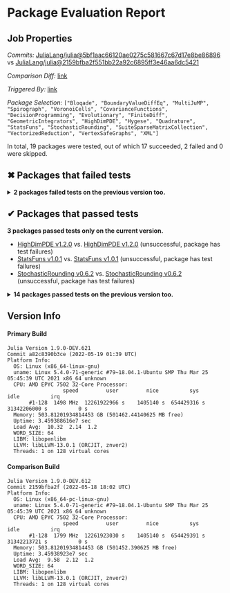 # Package Evaluation Report

## Job Properties

*Commits:* [JuliaLang/julia@5bf1aac66120ae0275c581667c67d17e8be86896](https://github.com/JuliaLang/julia/commit/5bf1aac66120ae0275c581667c67d17e8be86896) vs [JuliaLang/julia@2159bfba2f551bb22a92c6895ff3e46aa6dc5421](https://github.com/JuliaLang/julia/commit/2159bfba2f551bb22a92c6895ff3e46aa6dc5421)

*Comparison Diff:* [link](https://github.com/JuliaLang/julia/compare/2159bfba2f551bb22a92c6895ff3e46aa6dc5421..5bf1aac66120ae0275c581667c67d17e8be86896)

*Triggered By:* [link](https://github.com/JuliaLang/julia/pull/45276#issuecomment-1131079820)

*Package Selection:* `["Bloqade", "BoundaryValueDiffEq", "MultiJuMP", "Spirograph", "VoronoiCells", "CovarianceFunctions", "DecisionProgramming", "Evolutionary", "FiniteDiff", "GeometricIntegrators", "HighDimPDE", "Hygese", "Quadrature", "StatsFuns", "StochasticRounding", "SuiteSparseMatrixCollection", "VectorizedReduction", "VertexSafeGraphs", "XML"]`

In total, 19 packages were tested, out of which 17 succeeded, 2 failed and 0 were skipped.


## ✖ Packages that failed tests

<details><summary><strong>2 packages failed tests on the previous version too.</strong></summary>
<p>

<details open><summary>A segmentation fault happened (1 packages):</summary>
<p>


- [MultiJuMP v0.6.0](https://s3.amazonaws.com/julialang-reports/nanosoldier/pkgeval/by_hash/5bf1aac_vs_2159bfb/MultiJuMP.primary.log)

</p>
</details>

<details open><summary>Package has test failures (1 packages):</summary>
<p>


- [SuiteSparseMatrixCollection v0.5.3](https://s3.amazonaws.com/julialang-reports/nanosoldier/pkgeval/by_hash/5bf1aac_vs_2159bfb/SuiteSparseMatrixCollection.primary.log)

</p>
</details>

</p>
</details>


## ✔ Packages that passed tests

**3 packages passed tests only on the current version.**

- [HighDimPDE v1.2.0](https://s3.amazonaws.com/julialang-reports/nanosoldier/pkgeval/by_hash/5bf1aac_vs_2159bfb/HighDimPDE.primary.log) vs. [HighDimPDE v1.2.0](https://s3.amazonaws.com/julialang-reports/nanosoldier/pkgeval/by_hash/5bf1aac_vs_2159bfb/HighDimPDE.against.log) (unsuccessful, package has test failures)
- [StatsFuns v1.0.1](https://s3.amazonaws.com/julialang-reports/nanosoldier/pkgeval/by_hash/5bf1aac_vs_2159bfb/StatsFuns.primary.log) vs. [StatsFuns v1.0.1](https://s3.amazonaws.com/julialang-reports/nanosoldier/pkgeval/by_hash/5bf1aac_vs_2159bfb/StatsFuns.against.log) (unsuccessful, package has test failures)
- [StochasticRounding v0.6.2](https://s3.amazonaws.com/julialang-reports/nanosoldier/pkgeval/by_hash/5bf1aac_vs_2159bfb/StochasticRounding.primary.log) vs. [StochasticRounding v0.6.2](https://s3.amazonaws.com/julialang-reports/nanosoldier/pkgeval/by_hash/5bf1aac_vs_2159bfb/StochasticRounding.against.log) (unsuccessful, package has test failures)

<details><summary><strong>14 packages passed tests on the previous version too.</strong></summary>
<p>

- [Bloqade v0.1.2](https://s3.amazonaws.com/julialang-reports/nanosoldier/pkgeval/by_hash/5bf1aac_vs_2159bfb/Bloqade.primary.log)
- [BoundaryValueDiffEq v2.7.1](https://s3.amazonaws.com/julialang-reports/nanosoldier/pkgeval/by_hash/5bf1aac_vs_2159bfb/BoundaryValueDiffEq.primary.log)
- [CovarianceFunctions v0.3.3](https://s3.amazonaws.com/julialang-reports/nanosoldier/pkgeval/by_hash/5bf1aac_vs_2159bfb/CovarianceFunctions.primary.log)
- [DecisionProgramming v1.0.2](https://s3.amazonaws.com/julialang-reports/nanosoldier/pkgeval/by_hash/5bf1aac_vs_2159bfb/DecisionProgramming.primary.log)
- [Evolutionary v0.11.1](https://s3.amazonaws.com/julialang-reports/nanosoldier/pkgeval/by_hash/5bf1aac_vs_2159bfb/Evolutionary.primary.log)
- [FiniteDiff v2.11.1](https://s3.amazonaws.com/julialang-reports/nanosoldier/pkgeval/by_hash/5bf1aac_vs_2159bfb/FiniteDiff.primary.log)
- [GeometricIntegrators v0.9.2](https://s3.amazonaws.com/julialang-reports/nanosoldier/pkgeval/by_hash/5bf1aac_vs_2159bfb/GeometricIntegrators.primary.log)
- [Hygese v0.1.0](https://s3.amazonaws.com/julialang-reports/nanosoldier/pkgeval/by_hash/5bf1aac_vs_2159bfb/Hygese.primary.log)
- [Quadrature v1.12.0](https://s3.amazonaws.com/julialang-reports/nanosoldier/pkgeval/by_hash/5bf1aac_vs_2159bfb/Quadrature.primary.log)
- [Spirograph v0.1.2](https://s3.amazonaws.com/julialang-reports/nanosoldier/pkgeval/by_hash/5bf1aac_vs_2159bfb/Spirograph.primary.log)
- [VectorizedReduction v0.1.1](https://s3.amazonaws.com/julialang-reports/nanosoldier/pkgeval/by_hash/5bf1aac_vs_2159bfb/VectorizedReduction.primary.log)
- [VertexSafeGraphs v0.2.0](https://s3.amazonaws.com/julialang-reports/nanosoldier/pkgeval/by_hash/5bf1aac_vs_2159bfb/VertexSafeGraphs.primary.log)
- [VoronoiCells v0.3.0](https://s3.amazonaws.com/julialang-reports/nanosoldier/pkgeval/by_hash/5bf1aac_vs_2159bfb/VoronoiCells.primary.log)
- [XML v0.1.0](https://s3.amazonaws.com/julialang-reports/nanosoldier/pkgeval/by_hash/5bf1aac_vs_2159bfb/XML.primary.log)

</p>
</details>


## Version Info

#### Primary Build

```
Julia Version 1.9.0-DEV.621
Commit a82c8390b3ce (2022-05-19 01:39 UTC)
Platform Info:
  OS: Linux (x86_64-linux-gnu)
  uname: Linux 5.4.0-71-generic #79~18.04.1-Ubuntu SMP Thu Mar 25 05:45:39 UTC 2021 x86_64 unknown
  CPU: AMD EPYC 7502 32-Core Processor: 
                  speed         user         nice          sys         idle          irq
       #1-128  1498 MHz  12261922966 s    1405140 s  654429316 s  31342206000 s          0 s
  Memory: 503.81201934814453 GB (501462.44140625 MB free)
  Uptime: 3.459388616e7 sec
  Load Avg:  10.32  2.14  1.2
  WORD_SIZE: 64
  LIBM: libopenlibm
  LLVM: libLLVM-13.0.1 (ORCJIT, znver2)
  Threads: 1 on 128 virtual cores

```

#### Comparison Build

```
Julia Version 1.9.0-DEV.612
Commit 2159bfba2f (2022-05-18 18:02 UTC)
Platform Info:
  OS: Linux (x86_64-pc-linux-gnu)
  uname: Linux 5.4.0-71-generic #79~18.04.1-Ubuntu SMP Thu Mar 25 05:45:39 UTC 2021 x86_64 unknown
  CPU: AMD EPYC 7502 32-Core Processor: 
                  speed         user         nice          sys         idle          irq
       #1-128  1799 MHz  12261923030 s    1405140 s  654429391 s  31342213721 s          0 s
  Memory: 503.81201934814453 GB (501452.390625 MB free)
  Uptime: 3.45938923e7 sec
  Load Avg:  9.58  2.12  1.2
  WORD_SIZE: 64
  LIBM: libopenlibm
  LLVM: libLLVM-13.0.1 (ORCJIT, znver2)
  Threads: 1 on 128 virtual cores

```
<!-- Generated on 2022-05-18T23:30:45.017 -->
